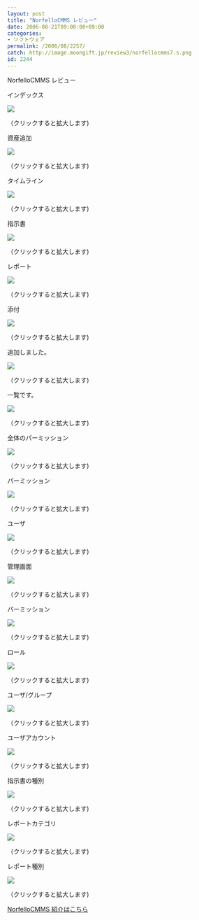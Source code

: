```yaml
---
layout: post
title: "NorfelloCMMS レビュー"
date: 2006-08-21T09:00:00+09:00
categories:
- ソフトウェア
permalink: /2006/08/2257/
catch: http://image.moongift.jp/review3/norfellocmms7.s.png
id: 2244
---
```

NorfelloCMMS レビュー  
<!--more-->

インデックス

  

[![](http://image.moongift.jp/review3/norfellocmms1.s.png)](http://image.moongift.jp/review3/norfellocmms1.png)  
  
（クリックすると拡大します)

  

資産追加

  

[![](http://image.moongift.jp/review3/norfellocmms2.s.png)](http://image.moongift.jp/review3/norfellocmms2.png)  
  
（クリックすると拡大します)

  

タイムライン

  

[![](http://image.moongift.jp/review3/norfellocmms3.s.png)](http://image.moongift.jp/review3/norfellocmms3.png)  
  
（クリックすると拡大します)

  

指示書

  

[![](http://image.moongift.jp/review3/norfellocmms4.s.png)](http://image.moongift.jp/review3/norfellocmms4.png)  
  
（クリックすると拡大します)

  

レポート

  

[![](http://image.moongift.jp/review3/norfellocmms12.s.png)](http://image.moongift.jp/review3/norfellocmms12.png)  
  
（クリックすると拡大します)

  

添付

  

[![](http://image.moongift.jp/review3/norfellocmms5.s.png)](http://image.moongift.jp/review3/norfellocmms5.png)  
  
（クリックすると拡大します)

  

追加しました。

  

[![](http://image.moongift.jp/review3/norfellocmms6.s.png)](http://image.moongift.jp/review3/norfellocmms6.png)  
  
（クリックすると拡大します)

  

一覧です。

  

[![](http://image.moongift.jp/review3/norfellocmms10.s.png)](http://image.moongift.jp/review3/norfellocmms10.png)  
  
（クリックすると拡大します)

  

全体のパーミッション

  

  

[![](http://image.moongift.jp/review3/norfellocmms11.s.png)](http://image.moongift.jp/review3/norfellocmms11.png)  
  
（クリックすると拡大します)

  

パーミッション

  

[![](http://image.moongift.jp/review3/norfellocmms7.s.png)](http://image.moongift.jp/review3/norfellocmms7.png)  
  
（クリックすると拡大します)

  

ユーザ

  

[![](http://image.moongift.jp/review3/norfellocmms8.s.png)](http://image.moongift.jp/review3/norfellocmms8.png)  
  
（クリックすると拡大します)

  

管理画面

  

[![](http://image.moongift.jp/review3/norfellocmms9.s.png)](http://image.moongift.jp/review3/norfellocmms9.png)  
  
（クリックすると拡大します)

  

パーミッション

  

[![](http://image.moongift.jp/review3/norfellocmms13.s.png)](http://image.moongift.jp/review3/norfellocmms13.png)  
  
（クリックすると拡大します)

  

ロール

  

[![](http://image.moongift.jp/review3/norfellocmms14.s.png)](http://image.moongift.jp/review3/norfellocmms14.png)  
  
（クリックすると拡大します)

  

ユーザ/グループ

  

[![](http://image.moongift.jp/review3/norfellocmms15.s.png)](http://image.moongift.jp/review3/norfellocmms15.png)  
  
（クリックすると拡大します)

  

ユーザアカウント

  

[![](http://image.moongift.jp/review3/norfellocmms16.s.png)](http://image.moongift.jp/review3/norfellocmms16.png)  
  
（クリックすると拡大します)

  

指示書の種別

  

[![](http://image.moongift.jp/review3/norfellocmms17.s.png)](http://image.moongift.jp/review3/norfellocmms17.png)  
  
（クリックすると拡大します)

  

レポートカテゴリ

  

[![](http://image.moongift.jp/review3/norfellocmms18.s.png)](http://image.moongift.jp/review3/norfellocmms18.png)  
  
（クリックすると拡大します)

  

レポート種別

  

[![](http://image.moongift.jp/review3/norfellocmms19.s.png)](http://image.moongift.jp/review3/norfellocmms19.png)  
  
（クリックすると拡大します)

  

[NorfelloCMMS 紹介はこちら](http://oss.moongift.jp/intro/i-2250.html)

